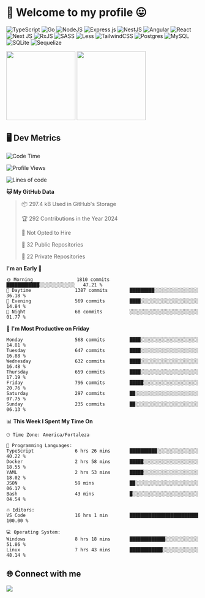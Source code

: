 # 🎉 Welcome to my profile 😛

![TypeScript](https://img.shields.io/badge/typescript-%23007ACC.svg?style=for-the-badge&logo=typescript&logoColor=white)
![Go](https://img.shields.io/badge/go-%2300ADD8.svg?style=for-the-badge&logo=go&logoColor=white)
![NodeJS](https://img.shields.io/badge/node.js-6DA55F?style=for-the-badge&logo=node.js&logoColor=white)
![Express.js](https://img.shields.io/badge/express.js-%23404d59.svg?style=for-the-badge&logo=express&logoColor=%2361DAFB)
![NestJS](https://img.shields.io/badge/nestjs-%23E0234E.svg?style=for-the-badge&logo=nestjs&logoColor=white)
![Angular](https://img.shields.io/badge/angular-%23DD0031.svg?style=for-the-badge&logo=angular&logoColor=white)
![React](https://img.shields.io/badge/react-%2320232a.svg?style=for-the-badge&logo=react&logoColor=%2361DAFB)
![Next JS](https://img.shields.io/badge/Next-black?style=for-the-badge&logo=next.js&logoColor=white)
![RxJS](https://img.shields.io/badge/rxjs-%23B7178C.svg?style=for-the-badge&logo=reactivex&logoColor=white)
![SASS](https://img.shields.io/badge/SASS-hotpink.svg?style=for-the-badge&logo=SASS&logoColor=white)
![Less](https://img.shields.io/badge/less-2B4C80?style=for-the-badge&logo=less&logoColor=white)
![TailwindCSS](https://img.shields.io/badge/tailwindcss-%2338B2AC.svg?style=for-the-badge&logo=tailwind-css&logoColor=white)
![Postgres](https://img.shields.io/badge/postgres-%23316192.svg?style=for-the-badge&logo=postgresql&logoColor=white)
![MySQL](https://img.shields.io/badge/mysql-4479A1.svg?style=for-the-badge&logo=mysql&logoColor=white)
![SQLite](https://img.shields.io/badge/sqlite-%2307405e.svg?style=for-the-badge&logo=sqlite&logoColor=white)
![Sequelize](https://img.shields.io/badge/Sequelize-52B0E7?style=for-the-badge&logo=Sequelize&logoColor=white)

<div>
  <img height="180em" src="https://github-readme-stats.vercel.app/api?username=VinicciusSantos&include_all_commits=true&count_private=true&theme=github_dark"/>
  <img height="180em" src="https://github-readme-stats.vercel.app/api/top-langs/?username=VinicciusSantos&langs_count=6&layout=compact&include_all_commits=true&count_private=true&theme=github_dark"/>
</div>

## 🖥️ Dev Metrics

<!--START_SECTION:waka-->
![Code Time](http://img.shields.io/badge/Code%20Time-2%2C098%20hrs%2034%20mins-blue)

![Profile Views](http://img.shields.io/badge/Profile%20Views-0-blue)

![Lines of code](https://img.shields.io/badge/From%20Hello%20World%20I%27ve%20Written-5.5%20million%20lines%20of%20code-blue)

**🐱 My GitHub Data** 

> 📦 297.4 kB Used in GitHub's Storage 
 > 
> 🏆 292 Contributions in the Year 2024
 > 
> 🚫 Not Opted to Hire
 > 
> 📜 32 Public Repositories 
 > 
> 🔑 22 Private Repositories 
 > 
**I'm an Early 🐤** 

```text
🌞 Morning                1810 commits        ████████████░░░░░░░░░░░░░   47.21 % 
🌆 Daytime                1387 commits        █████████░░░░░░░░░░░░░░░░   36.18 % 
🌃 Evening                569 commits         ████░░░░░░░░░░░░░░░░░░░░░   14.84 % 
🌙 Night                  68 commits          ░░░░░░░░░░░░░░░░░░░░░░░░░   01.77 % 
```
📅 **I'm Most Productive on Friday** 

```text
Monday                   568 commits         ████░░░░░░░░░░░░░░░░░░░░░   14.81 % 
Tuesday                  647 commits         ████░░░░░░░░░░░░░░░░░░░░░   16.88 % 
Wednesday                632 commits         ████░░░░░░░░░░░░░░░░░░░░░   16.48 % 
Thursday                 659 commits         ████░░░░░░░░░░░░░░░░░░░░░   17.19 % 
Friday                   796 commits         █████░░░░░░░░░░░░░░░░░░░░   20.76 % 
Saturday                 297 commits         ██░░░░░░░░░░░░░░░░░░░░░░░   07.75 % 
Sunday                   235 commits         ██░░░░░░░░░░░░░░░░░░░░░░░   06.13 % 
```


📊 **This Week I Spent My Time On** 

```text
🕑︎ Time Zone: America/Fortaleza

💬 Programming Languages: 
TypeScript               6 hrs 26 mins       ██████████░░░░░░░░░░░░░░░   40.22 % 
Docker                   2 hrs 58 mins       █████░░░░░░░░░░░░░░░░░░░░   18.55 % 
YAML                     2 hrs 53 mins       █████░░░░░░░░░░░░░░░░░░░░   18.02 % 
JSON                     59 mins             ██░░░░░░░░░░░░░░░░░░░░░░░   06.17 % 
Bash                     43 mins             █░░░░░░░░░░░░░░░░░░░░░░░░   04.54 % 

🔥 Editors: 
VS Code                  16 hrs 1 min        █████████████████████████   100.00 % 

💻 Operating System: 
Windows                  8 hrs 18 mins       █████████████░░░░░░░░░░░░   51.86 % 
Linux                    7 hrs 43 mins       ████████████░░░░░░░░░░░░░   48.14 % 
```


<!--END_SECTION:waka-->

## 🌐 Connect with me

<a href="https://www.linkedin.com/in/vinicius-guedes-b817aa223/"><img src="https://img.shields.io/badge/LinkedIn-0077B5?style=for-the-badge&logo=linkedin&logoColor=white"/></a>

